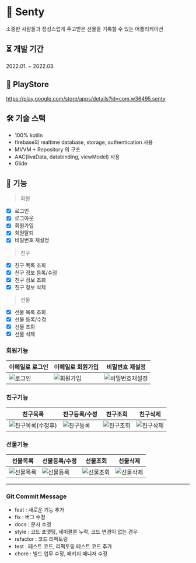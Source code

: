 # 🎁 Senty
소중한 사람들과 정성스럽게 주고받은 선물을 기록할 수 있는 어플리케이션  

⏳ 개발 기간
---
2022.01. ~ 2022.03.  

🚀 PlayStore
---
https://play.google.com/store/apps/details?id=com.w36495.senty

🛠 기술 스택
---
- 100% kotlin  
- firebase의 realtime database, storage, authentication 사용
- MVVM + Repository 의 구조
- AAC(livaData, databinding, viewModel) 사용
- Glide 
    
💪 기능  
---
> 회원  
- [x] 로그인  
- [x] 로그아웃
- [x] 회원가입
- [x] 회원탈퇴
- [x] 비밀번호 재설정
  
> 친구  
- [x] 친구 목록 조회
- [x] 친구 정보 등록/수정
- [x] 친구 정보 조회
- [x] 친구 정보 삭제  
  
> 선물  
- [x] 선물 목록 조회
- [x] 선물 등록/수정
- [x] 선물 조회
- [x] 선물 삭제  
 
 ### 회원기능  
 |이메일로 로그인|이메일로 회원가입|비밀번호 재설정|  
 |--|--|--|
 |![로그인](https://user-images.githubusercontent.com/52291662/152777924-6d722f5d-88f3-4ebd-8954-b5f3fb14bc7f.png)|![회원가입](https://user-images.githubusercontent.com/52291662/152777442-b4687203-70c8-4790-976c-5f8cd3223808.png)|![비밀번호재설정](https://user-images.githubusercontent.com/52291662/152777494-71c27bd7-5ae8-4ef8-af4f-8917f4d49a94.png)|  
   
 ### 친구기능  
 |친구목록|친구등록/수정|친구조회|친구삭제|
 |-|-|-|-|
 |![친구목록(수정후)](https://user-images.githubusercontent.com/52291662/152778208-c9075d7e-2697-4319-9a7f-1fd5a137dbdd.png)|![친구등록](https://user-images.githubusercontent.com/52291662/152778202-f64fe6b9-650e-441c-9243-f8a25c5d767b.png)|![친구조회](https://user-images.githubusercontent.com/52291662/152778224-d8e4ad1e-3623-4c79-887f-d3b9c925d3ff.png)|![친구삭제](https://user-images.githubusercontent.com/52291662/152957284-a60e2e2f-4f4a-4837-8aad-bb2b576f17f4.png)|  
   
 ### 선물기능  
 |선물목록|선물등록/수정|선물조회|선물삭제|  
 |--|--|--|--|  
 |![선물목록](https://user-images.githubusercontent.com/52291662/152778511-ee2c219b-c65c-4b2d-ab16-d18075c0e2e1.png)|![선물등록](https://user-images.githubusercontent.com/52291662/152778523-24b0e7f1-04f9-45e9-9fe4-fc2351e4ee8e.png)|![선물조회](https://user-images.githubusercontent.com/52291662/152778537-8f2d0b5a-015c-4eb8-8151-2f1d56d9f031.png)|![선물삭제](https://user-images.githubusercontent.com/52291662/152957272-1300621e-d042-4f5b-97b1-d3a9aad292b5.png)|  
   
---
### Git Commit Message
  - feat : 새로운 기능 추가  
  - fix : 버그 수정  
  - docs : 문서 수정
  - style : 코드 포맷팅, 세미콜론 누락, 코드 변경이 없는 경우  
  - refactor : 코드 리팩토링  
  - test : 테스트 코드, 리팩토링 테스트 코드 추가  
  - chore : 빌드 업무 수정, 패키지 매니저 수정
  
